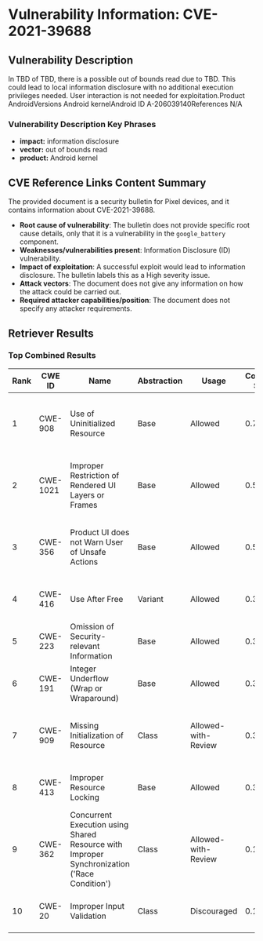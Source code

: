 # Vulnerability Information: CVE-2021-39688

## Vulnerability Description
In TBD of TBD, there is a possible out of bounds read due to TBD. This could lead to local information disclosure with no additional execution privileges needed. User interaction is not needed for exploitation.Product AndroidVersions Android kernelAndroid ID A-206039140References N/A

### Vulnerability Description Key Phrases
- **impact:** information disclosure
- **vector:** out of bounds read
- **product:** Android kernel

## CVE Reference Links Content Summary
The provided document is a security bulletin for Pixel devices, and it contains information about CVE-2021-39688.

- **Root cause of vulnerability**: The bulletin does not provide specific root cause details, only that it is a vulnerability in the `google_battery` component.
- **Weaknesses/vulnerabilities present**: Information Disclosure (ID) vulnerability.
- **Impact of exploitation**: A successful exploit would lead to information disclosure. The bulletin labels this as a High severity issue.
- **Attack vectors**: The document does not give any information on how the attack could be carried out.
- **Required attacker capabilities/position**: The document does not specify any attacker requirements.

## Retriever Results

### Top Combined Results

| Rank | CWE ID | Name | Abstraction | Usage | Combined Score | Retrievers | Individual Scores |
|------|--------|------|-------------|-------|---------------|------------|-------------------|
| 1 | CWE-908 | Use of Uninitialized Resource | Base | Allowed | 0.7015 | dense, sparse, graph | dense: 0.583, sparse: 0.092, graph: 1.000 |
| 2 | CWE-1021 | Improper Restriction of Rendered UI Layers or Frames | Base | Allowed | 0.5550 | dense, sparse, graph | dense: 0.592, sparse: 0.082, graph: 0.592 |
| 3 | CWE-356 | Product UI does not Warn User of Unsafe Actions | Base | Allowed | 0.5439 | dense, sparse, graph | dense: 0.552, sparse: 0.090, graph: 0.604 |
| 4 | CWE-416 | Use After Free | Variant | Allowed | 0.3594 | sparse, graph | sparse: 0.083, graph: 0.957 |
| 5 | CWE-223 | Omission of Security-relevant Information | Base | Allowed | 0.3481 | dense, sparse | dense: 0.604, sparse: 0.080 |
| 6 | CWE-191 | Integer Underflow (Wrap or Wraparound) | Base | Allowed | 0.3360 | dense, sparse | dense: 0.572, sparse: 0.087 |
| 7 | CWE-909 | Missing Initialization of Resource | Class | Allowed-with-Review | 0.3343 | dense, sparse, graph | dense: 0.591, sparse: 0.078, graph: 0.639 |
| 8 | CWE-413 | Improper Resource Locking | Base | Allowed | 0.3283 | dense, sparse | dense: 0.562, sparse: 0.082 |
| 9 | CWE-362 | Concurrent Execution using Shared Resource with Improper Synchronization ('Race Condition') | Class | Allowed-with-Review | 0.1998 | dense, sparse | dense: 0.573, sparse: 0.093 |
| 10 | CWE-20 | Improper Input Validation | Class | Discouraged | 0.1471 | dense, sparse | dense: 0.559, sparse: 0.085 |

